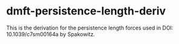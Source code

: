 # dmft-persistence-length-deriv
This is the derivation for the persistence length forces used in DOI: 10.1039/c7sm00164a by Spakowitz.
